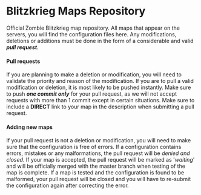 Blitzkrieg Maps Repository
==============

Official Zombie Blitzkrieg map repository. All maps that appear on the servers, you will find the configuration files here. Any modifications, deletions or additions must be done in the form of a considerable and valid ***pull request***.

#### Pull requests
If you are planning to make a deletion or modification, you will need to validate the priority and reason of the modification. If you are to pull a valid modification or deletion, it is most likely to be pushed instantly. Make sure to push ***one commit only*** for your pull request, as we will not accept requests with more than 1 commit except in certain situations. Make sure to include a **DIRECT** link to your map in the description when submitting a pull request.

#### Adding new maps
If your pull request is not a deletion or modification, you will need to make sure that the configuration is free of errors. If a configuration contains errors, mistakes or any malformations, the pull request will be *denied and closed*. If your map is accepted, the pull request will be marked as '*waiting*' and will be officially merged with the master branch when testing of the map is complete. If a map is tested and the configuration is found to be malformed, your pull request will be closed and you will have to re-submit the configuration again after correcting the error.

